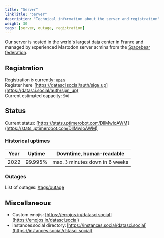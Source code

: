 ```yaml
---
title: "Server"
linkTitle: "Server"
description: "Technical information about the server and registration"
weight: 30
tags: [server, outage, registration]
---
```


Our server is hosted in the world's largest data center in France and managed by experienced Mastodon server admins from the [Spacebear federation](https://federation.spacebear.ee/).

## Registration
Registration is currently: [`open`](/blog/2023-01-12/registrations-opened/)  
Register here: [https://datasci.social/auth/sign_up](https://datasci.social/auth/sign_up)  
Current estimated capacity: `500`

## Status
Current status: [https://stats.uptimerobot.com/DllMwIoAWM](https://stats.uptimerobot.com/DllMwIoAWM)

### Historical uptimes

|Year |Uptime  | Downtime, human-readable|
--- | --- | ---|
2022| 99.995% | max. 3 minutes down in 6 weeks|

### Outages

List of outages: [/tags/outage](/tags/outage)

## Miscellaneous

- Custom emojis: [https://emojos.in/datasci.social](https://emojos.in/datasci.social)
- instances.social directory: [https://instances.social/datasci.social](https://instances.social/datasci.social)
